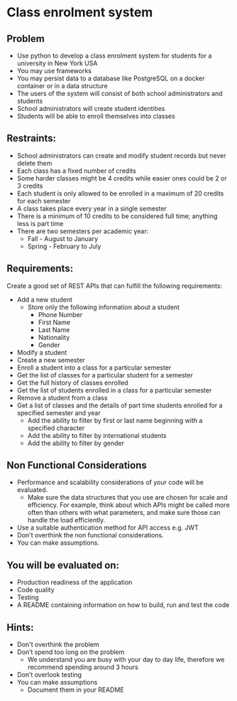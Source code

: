 # Class enrolment system

## Problem

- Use python to develop a class enrolment system for students for a university in New York USA
- You may use frameworks
- You may persist data to a database like PostgreSQL on a docker container or in a data structure
- The users of the system will consist of both school administrators and students
- School administrators will create student identities
- Students will be able to enroll themselves into classes

## Restraints:

- School administrators can create and modify student records but never delete them
- Each class has a fixed number of credits
- Some harder classes might be 4 credits while easier ones could be 2 or 3 credits
- Each student is only allowed to be enrolled in a maximum of 20 credits for each semester
- A class takes place every year in a single semester
- There is a minimum of 10 credits to be considered full time; anything less is part time
- There are two semesters per academic year:
  - Fall - August to January
  - Spring - February to July

## Requirements:

Create a good set of REST APIs that can fulfill the following requirements:

- Add a new student
  - Store only the following information about a student
    - Phone Number
    - First Name
    - Last Name
    - Nationality
    - Gender
- Modify a student
- Create a new semester
- Enroll a student into a class for a particular semester
- Get the list of classes for a particular student for a semester
- Get the full history of classes enrolled
- Get the list of students enrolled in a class for a particular semester
- Remove a student from a class
- Get a list of classes and the details of part time students enrolled for a specified semester and year
  - Add the ability to filter by first or last name beginning with a specified character
  - Add the ability to filter by international students
  - Add the ability to filter by gender

## Non Functional Considerations

- Performance and scalability considerations of your code will be evaluated.
  - Make sure the data structures that you use are chosen for scale and efficiency. For example, think about which APIs might be called more often than others with what parameters, and make sure those can handle the load efficiently.
- Use a suitable authentication method for API access e.g. JWT
- Don't overthink the non functional considerations.
- You can make assumptions.

## You will be evaluated on:

- Production readiness of the application
- Code quality
- Testing
- A README containing information on how to build, run and test the code

## Hints:

- Don't overthink the problem
- Don’t spend too long on the problem
  - We understand you are busy with your day to day life, therefore we recommend spending around 3 hours
- Don’t overlook testing
- You can make assumptions
  - Document them in your README
